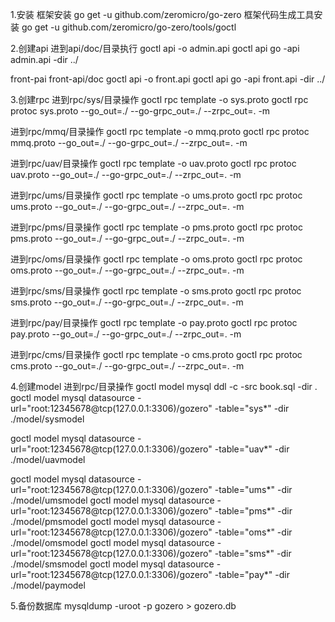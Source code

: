 1.安装
框架安装 go get -u github.com/zeromicro/go-zero
框架代码生成工具安装 go get -u github.com/zeromicro/go-zero/tools/goctl

2.创建api
进到api/doc/目录执行
goctl api -o admin.api
goctl api go -api admin.api -dir ../

front-pai
front-api/doc
goctl api -o front.api
goctl api go -api front.api -dir ../

3.创建rpc
进到rpc/sys/目录操作
goctl rpc template -o sys.proto
goctl rpc protoc sys.proto --go_out=./ --go-grpc_out=./ --zrpc_out=. -m



进到rpc/mmq/目录操作
goctl rpc template -o mmq.proto
goctl rpc protoc mmq.proto --go_out=./ --go-grpc_out=./ --zrpc_out=. -m


进到rpc/uav/目录操作
goctl rpc template -o uav.proto
goctl rpc protoc uav.proto --go_out=./ --go-grpc_out=./ --zrpc_out=. -m

进到rpc/ums/目录操作
goctl rpc template -o ums.proto
goctl rpc protoc ums.proto --go_out=./ --go-grpc_out=./ --zrpc_out=. -m

进到rpc/pms/目录操作
goctl rpc template -o pms.proto
goctl rpc protoc pms.proto --go_out=./ --go-grpc_out=./ --zrpc_out=. -m

进到rpc/oms/目录操作
goctl rpc template -o oms.proto
goctl rpc protoc oms.proto --go_out=./ --go-grpc_out=./ --zrpc_out=. -m

进到rpc/sms/目录操作
goctl rpc template -o sms.proto
goctl rpc protoc sms.proto --go_out=./ --go-grpc_out=./ --zrpc_out=. -m

进到rpc/pay/目录操作
goctl rpc template -o pay.proto
goctl rpc protoc pay.proto --go_out=./ --go-grpc_out=./ --zrpc_out=. -m

进到rpc/cms/目录操作
goctl rpc template -o cms.proto
goctl rpc protoc cms.proto --go_out=./ --go-grpc_out=./ --zrpc_out=. -m

4.创建model
进到rpc/目录操作
goctl model mysql ddl -c -src book.sql -dir .
goctl model mysql datasource -url="root:12345678@tcp(127.0.0.1:3306)/gozero" -table="sys*" -dir ./model/sysmodel

goctl model mysql datasource -url="root:12345678@tcp(127.0.0.1:3306)/gozero" -table="uav*" -dir ./model/uavmodel

goctl model mysql datasource -url="root:12345678@tcp(127.0.0.1:3306)/gozero" -table="ums*" -dir ./model/umsmodel
goctl model mysql datasource -url="root:12345678@tcp(127.0.0.1:3306)/gozero" -table="pms*" -dir ./model/pmsmodel
goctl model mysql datasource -url="root:12345678@tcp(127.0.0.1:3306)/gozero" -table="oms*" -dir ./model/omsmodel
goctl model mysql datasource -url="root:12345678@tcp(127.0.0.1:3306)/gozero" -table="sms*" -dir ./model/smsmodel
goctl model mysql datasource -url="root:12345678@tcp(127.0.0.1:3306)/gozero" -table="pay*" -dir ./model/paymodel


5.备份数据库
mysqldump -uroot -p gozero > gozero.db
